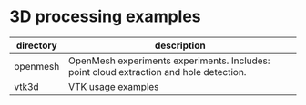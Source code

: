 # 3D processing examples

| directory| description |
|---|---|
|openmesh | OpenMesh experiments experiments. Includes: point cloud extraction and hole detection.
|vtk3d | VTK usage examples


